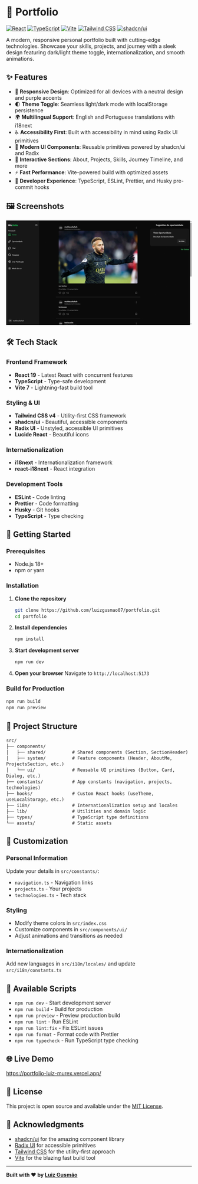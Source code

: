 # 🚀 Portfolio

[![React](https://img.shields.io/badge/React-19.1.1-61DAFB?style=flat&logo=react)](https://reactjs.org/)
[![TypeScript](https://img.shields.io/badge/TypeScript-007ACC?style=flat&logo=typescript)](https://www.typescriptlang.org/)
[![Vite](https://img.shields.io/badge/Vite-7-646CFF?style=flat&logo=vite)](https://vitejs.dev/)
[![Tailwind CSS](https://img.shields.io/badge/Tailwind_CSS-v4-38B2AC?style=flat&logo=tailwind-css)](https://tailwindcss.com/)
[![shadcn/ui](https://img.shields.io/badge/shadcn%2Fui-000000?style=flat&logo=shadcn)](https://ui.shadcn.com/)

A modern, responsive personal portfolio built with cutting-edge technologies. Showcase your skills, projects, and journey with a sleek design featuring dark/light theme toggle, internationalization, and smooth animations.

## ✨ Features

- 🌟 **Responsive Design**: Optimized for all devices with a neutral design and purple accents
- 🌓 **Theme Toggle**: Seamless light/dark mode with localStorage persistence
- 🌍 **Multilingual Support**: English and Portuguese translations with i18next
- ♿ **Accessibility First**: Built with accessibility in mind using Radix UI primitives
- 🎨 **Modern UI Components**: Reusable primitives powered by shadcn/ui and Radix
- 📱 **Interactive Sections**: About, Projects, Skills, Journey Timeline, and more
- ⚡ **Fast Performance**: Vite-powered build with optimized assets
- 🔧 **Developer Experience**: TypeScript, ESLint, Prettier, and Husky pre-commit hooks

## 🖼️ Screenshots

![Portfolio Dark Mode](./public/1752088655016.jpg)

## 🛠️ Tech Stack

### Frontend Framework

- **React 19** - Latest React with concurrent features
- **TypeScript** - Type-safe development
- **Vite 7** - Lightning-fast build tool

### Styling & UI

- **Tailwind CSS v4** - Utility-first CSS framework
- **shadcn/ui** - Beautiful, accessible components
- **Radix UI** - Unstyled, accessible UI primitives
- **Lucide React** - Beautiful icons

### Internationalization

- **i18next** - Internationalization framework
- **react-i18next** - React integration

### Development Tools

- **ESLint** - Code linting
- **Prettier** - Code formatting
- **Husky** - Git hooks
- **TypeScript** - Type checking

## 🚀 Getting Started

### Prerequisites

- Node.js 18+
- npm or yarn

### Installation

1. **Clone the repository**

   ```bash
   git clone https://github.com/luizgusmao07/portfolio.git
   cd portfolio
   ```

2. **Install dependencies**

   ```bash
   npm install
   ```

3. **Start development server**

   ```bash
   npm run dev
   ```

4. **Open your browser**
   Navigate to `http://localhost:5173`

### Build for Production

```bash
npm run build
npm run preview
```

## 📁 Project Structure

```
src/
├── components/
│   ├── shared/          # Shared components (Section, SectionHeader)
│   ├── system/          # Feature components (Header, AboutMe, ProjectsSection, etc.)
│   └── ui/              # Reusable UI primitives (Button, Card, Dialog, etc.)
├── constants/           # App constants (navigation, projects, technologies)
├── hooks/               # Custom React hooks (useTheme, useLocalStorage, etc.)
├── i18n/                # Internationalization setup and locales
├── lib/                 # Utilities and domain logic
├── types/               # TypeScript type definitions
└── assets/              # Static assets
```

## 🎨 Customization

### Personal Information

Update your details in `src/constants/`:

- `navigation.ts` - Navigation links
- `projects.ts` - Your projects
- `technologies.ts` - Tech stack

### Styling

- Modify theme colors in `src/index.css`
- Customize components in `src/components/ui/`
- Adjust animations and transitions as needed

### Internationalization

Add new languages in `src/i18n/locales/` and update `src/i18n/constants.ts`

## 📜 Available Scripts

- `npm run dev` - Start development server
- `npm run build` - Build for production
- `npm run preview` - Preview production build
- `npm run lint` - Run ESLint
- `npm run lint:fix` - Fix ESLint issues
- `npm run format` - Format code with Prettier
- `npm run typecheck` - Run TypeScript type checking

## 🌐 Live Demo

https://portfolio-luiz-murex.vercel.app/

## 📄 License

This project is open source and available under the [MIT License](LICENSE).

## 🙏 Acknowledgments

- [shadcn/ui](https://ui.shadcn.com/) for the amazing component library
- [Radix UI](https://www.radix-ui.com/) for accessible primitives
- [Tailwind CSS](https://tailwindcss.com/) for the utility-first approach
- [Vite](https://vitejs.dev/) for the blazing fast build tool

---

**Built with ❤️ by [Luiz Gusmão](https://github.com/luizgusmao07)**
